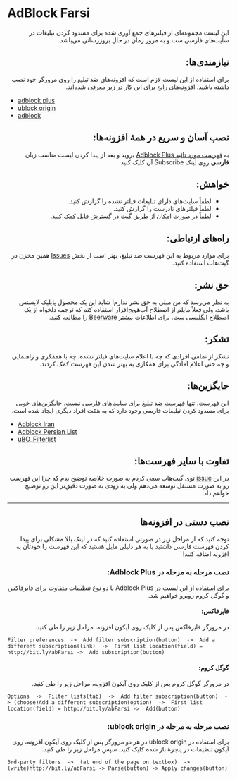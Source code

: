 # AdBlock Farsi

<p dir="rtl">
این لیست مجموعه‌ای از فیلترهای جمع آوری شده برای مسدود کردن تبلیغات در سایت‌های فارسی ست و به مرور زمان در حال بروزرسانی می‌باشد.
</p>

<h2 dir="rtl">
نیازمندی‌ها:
</h2>
<p dir="rtl">
برای استفاده از این لیست لازم است که افزونه‌های ضد تبلیغ را روی مرورگر خود نصب داشته باشید. افزونه‌های رایج برای این کار در زیر معرفی شده‌اند.
</p>

- [adblock plus](https://adblockplus.org/)
- [ublock origin](https://github.com/gorhill/uBlock/)
- [adblock](https://getadblock.com/)

<h2 dir="rtl">
نصب آسان و سریع در همهٔ افزونه‌ها:
</h2>
<p dir="rtl">
به <a href="https://adblockplus.org/subscriptions">فهرست مورد تائید Adblock Plus</a> بروید و بعد از پیدا کردن لیست مناسب زبان <b>فارسی</b>  روی لینک Subscribe آن کلیک کنید.
</p>

<h2 dir="rtl">
خواهش:
</h2>
<ul dir="rtl">
	<li>لطفاً سایت‌های دارای تبلیغات فیلتر نشده را گزارش کنید.</li>
	<li>لطفاً فیلترهای نادرست را گزارش کنید.</li>
	<li>لطفاً در صورت امکان از طریق گیت در گسترش فایل کمک کنید.</li>
</ul>

<h2 dir="rtl">
راه‌های ارتباطی:
</h2>

<p dir="rtl">
برای موارد مربوط به این فهرست ضد تبلیغ، بهتر است از بخش <a href="https://github.com/mrn18/Adblock-Plus/issues">Issues</a> همین مخزن در گیت‌هاب استفاده کنید.

<h2 dir="rtl">
حق نشر:
</h2>
<p dir="rtl">
به نظر می‌رسد که من میلی به حق نشر ندارم! شاید این یک محصول پابلیک لایسنس باشد، ولی فعلاً مایلم از اصطلاح آب‌هویج‌افزار استفاده کنم که ترجمه دلخواه از یک اصطلاح انگلیسی ست. برای اطلاعات بیشتر <a href="https://en.wikipedia.org/wiki/Beerware">Beerware</a> را مطالعه کنید.
</p>
<h2 dir="rtl">
تشکر:
</h2>
<p dir="rtl">
تشکر از تمامی افرادی که چه با اعلام سایت‌های فیلتر نشده، چه با همفکری و راهنمایی و چه حتی اعلام آمادگی برای همکاری به بهتر شدن این فهرست کمک کردند.
</p>
<h2 dir="rtl">
جایگزین‌ها:
</h2>
<p dir="rtl">
این فهرست، تنها فهرست ضد تبلیغ برای سایت‌های فارسی نیست. جایگزین‌های خوبی برای مسدود کردن تبلیغات فارسی وجود دارد که به همّت افراد دیگری ایجاد شده است.
</p>
<ul>
	<li><a href="https://github.com/farrokhi/adblock-iran">Adblock Iran</a></li>
	<li><a href="https://ideone.com/K452p">Adblock Persian List</a></li>
	<li><a href="https://github.com/nimasaj/uBO_Filterlist/">uBO_Filterlist</a></li>
</ul>
<h2 dir="rtl">
تفاوت با سایر فهرست‌ها:
</h2>
<p dir="rtl">
در این <a href="https://github.com/mrn18/Adblock-Plus/issues/4">issue</a> توی گیت‌هاب سعی کردم به صورت خلاصه توضیح بدم که چرا این فهرست رو به صورت مستقل توسعه می‌دهم ولی به زودی به صورت دقیق‌تر این رو توضیح خواهم داد.
</p>

---

<h2 dir="rtl">
نصب دستی در افزونه‌ها
</h2>
<p dir="rtl">
توجه کنید که از مراحل زیر در صورتی استفاده کنید که در لینک بالا مشکلی برای پیدا کردن فهرست فارسی داشتید یا به هر دلیلی مایل هستید که این فهرست را خودتان به افزونه اضافه کنید!
</p>

<h3 dir="rtl">
نصب مرحله به مرحله در Adblock Plus:
</h3>
<p dir="rtl">
برای استفاده از این لیست در Adblock Plus با دو نوع تنظیمات متفاوت برای فایرفاکس و گوگل کروم روبرو خواهیم شد.
</p>
<h4 dir="rtl">
فایرفاکس:
</h4>
<p dir="rtl">
در مرورگر فایرفاکس پس از کلیک روی آیکون افزونه، مراحل زیر را طی کنید.
</p>

    Filter preferences  ->  Add filter subscription(button)  ->  Add a different subscription(link)  ->  First list location(field) = http://bit.ly/abFarsi ->  Add subscription(button)

<h4 dir="rtl">
گوگل کروم:
</h4>
<p dir="rtl">
در مرورگر گوگل کروم پس از کلیک روی آیکون افزونه، مراحل زیر را طی کنید.

    Options  ->  Filter lists(tab)  ->  Add filter subscription(button)  -> (choose)Add a different subscription(option)  ->  First list location(field) = http://bit.ly/abFarsi ->  Add(button)

<h3 dir="rtl">
نصب مرحله به مرحله در ublock origin:
</h3>
<p dir="rtl">
برای استفاده در ublock origin در هر دو مرورگر پس از کلیک روی آیکون افزونه، روی آیکون تنظیمات در پنجرهٔ باز شده کلیک کنید. سپس مراحل زیر را طی کنید.
</p>

    3rd-party filters  ->  (at end of the page on textbox)  ->  (write)http://bit.ly/abFarsi -> Parse(button) -> Apply changes(button)
